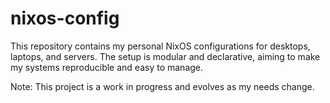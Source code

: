 # nixos-config

This repository contains my personal NixOS configurations for desktops, laptops, and servers. The setup is modular and declarative, aiming to make my systems reproducible and easy to manage.

Note: This project is a work in progress and evolves as my needs change.
